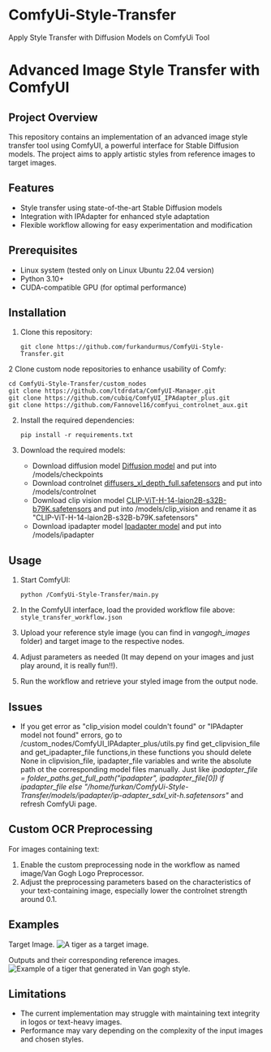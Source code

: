 # ComfyUi-Style-Transfer
Apply Style Transfer with Diffusion Models on ComfyUi Tool
# Advanced Image Style Transfer with ComfyUI

## Project Overview

This repository contains an implementation of an advanced image style transfer tool using ComfyUI, a powerful interface for Stable Diffusion models. The project aims to apply artistic styles from reference images to target images.

## Features

- Style transfer using state-of-the-art Stable Diffusion models
- Integration with IPAdapter for enhanced style adaptation
- Flexible workflow allowing for easy experimentation and modification

## Prerequisites

- Linux system (tested only on Linux Ubuntu 22.04 version)
- Python 3.10+
- CUDA-compatible GPU (for optimal performance)

## Installation

1. Clone this repository:
   ```
   git clone https://github.com/furkandurmus/ComfyUi-Style-Transfer.git
   ```
2 Clone custom node repositories to enhance usability of Comfy:
   ```
   cd ComfyUi-Style-Transfer/custom_nodes
   git clone https://github.com/ltdrdata/ComfyUI-Manager.git
   git clone https://github.com/cubiq/ComfyUI_IPAdapter_plus.git
   git clone https://github.com/Fannovel16/comfyui_controlnet_aux.git
   ```
2. Install the required dependencies:
   ```
   pip install -r requirements.txt
   ```

3. Download the required models:
   - Download diffusion model [Diffusion model](https://civitai.com/models/133005/juggernaut-xl) and put into /models/checkpoints
   - Download controlnet [diffusers_xl_depth_full.safetensors](https://comfyui-wiki.com/resource/controlnet-models/controlnet-sdxl) and put into /models/controlnet
   - Download clip vision model [CLIP-ViT-H-14-laion2B-s32B-b79K.safetensors](https://huggingface.co/h94/IP-Adapter/resolve/main/models/image_encoder/model.safetensors) and put into /models/clip_vision and rename it as "CLIP-ViT-H-14-laion2B-s32B-b79K.safetensors"
   - Download ipadapter model [Ipadapter model](https://huggingface.co/h94/IP-Adapter/blob/main/sdxl_models/ip-adapter_sdxl_vit-h.safetensors) and put into /models/ipadapter


## Usage

1. Start ComfyUI:
   ```
   python /ComfyUi-Style-Transfer/main.py
   ```

2. In the ComfyUI interface, load the provided workflow file above: `style_transfer_workflow.json`

3. Upload your reference style image (you can find in *vangogh_images* folder) and target image to the respective nodes.

4. Adjust parameters as needed (It may depend on your images and just play around, it is really fun!!).

5. Run the workflow and retrieve your styled image from the output node.

    
## Issues

- If you get error as "clip_vision model couldn't found" or "IPAdapter model not found" errors, go to /custom_nodes/ComfyUI_IPAdapter_plus/utils.py find get_clipvision_file and get_ipadapter_file functions,in these functions you should delete None in clipvision_file, ipadapter_file variables and write the absolute path ot the corresponding model files manually. Just like *ipadapter_file = folder_paths.get_full_path("ipadapter", ipadapter_file[0]) if ipadapter_file else "/home/furkan/ComfyUi-Style-Transfer/models/ipadapter/ip-adapter_sdxl_vit-h.safetensors"* and refresh ComfyUi page.
  
## Custom OCR Preprocessing

For images containing text:

1. Enable the custom preprocessing node in the workflow as named image/Van Gogh Logo Preprocessor.
2. Adjust the preprocessing parameters based on the characteristics of your text-containing image, especially lower the controlnet strength around 0.1.

## Examples
Target Image. ![A tiger as a target image.](tiger.jpg)

Outputs and their corresponding reference images. ![Example of a tiger that generated in Van gogh style.](tigers.png)

## Limitations

- The current implementation may struggle with maintaining text integrity in logos or text-heavy images.
- Performance may vary depending on the complexity of the input images and chosen styles.

